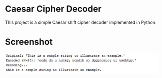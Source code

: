 # Caesar Cipher Decoder

This project is a simple Caesar shift cipher decoder implemented in Python.

# Screenshot
![Screenshot](https://raw.githubusercontent.com/asharmalik/Caesar-Cipher-Decoder/master/screenshot/screenshot.png)
